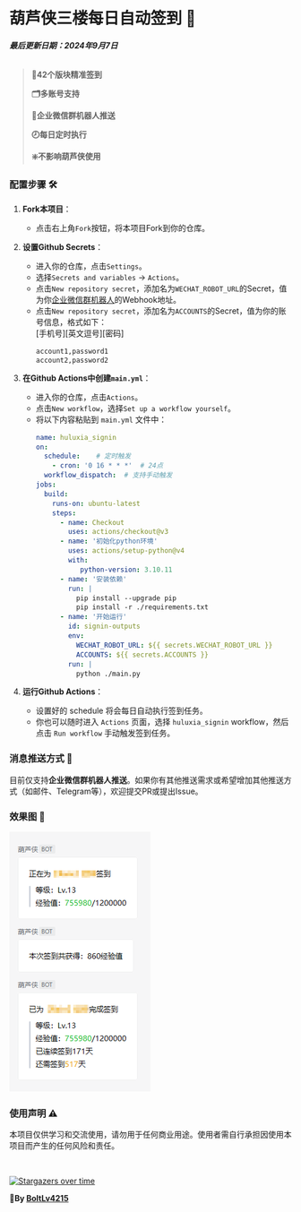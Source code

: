 # 葫芦侠三楼每日自动签到 🚀

###### **最后更新日期：2024年9月7日**

> **💯42个版块精准签到**
> 
> **🗂️多账号支持**
> 
> **📝企业微信群机器人推送**
> 
> **🕗每日定时执行**
> 
> **❇️不影响葫芦侠使用**

### 配置步骤 🛠️

1. **Fork本项目**：
   - 点击右上角`Fork`按钮，将本项目Fork到你的仓库。

2. **设置Github Secrets**：
   - 进入你的仓库，点击`Settings`。
   - 选择`Secrets and variables` -> `Actions`。
   - 点击`New repository secret`，添加名为`WECHAT_ROBOT_URL`的Secret，值为你[企业微信群机器人](https://open.work.weixin.qq.com/help2/pc/14931?person_id=1)的Webhook地址。
   - 点击`New repository secret`，添加名为`ACCOUNTS`的Secret，值为你的账号信息，格式如下：<br/>
   [手机号][英文逗号][密码]
     ```
     account1,password1
     account2,password2
     ```

3. **在Github Actions中创建```main.yml```**：
   - 进入你的仓库，点击`Actions`。
   - 点击`New workflow`，选择`Set up a workflow yourself`。
   - 将以下内容粘贴到 `main.yml` 文件中：
     ```yaml
     name: huluxia_signin
     on:
       schedule:    # 定时触发
         - cron: '0 16 * * *'  # 24点
       workflow_dispatch:  # 支持手动触发
     jobs:
       build:
         runs-on: ubuntu-latest
         steps:
           - name: Checkout
             uses: actions/checkout@v3
           - name: '初始化python环境'
             uses: actions/setup-python@v4
             with:
                python-version: 3.10.11
           - name: '安装依赖'
             run: |
               pip install --upgrade pip
               pip install -r ./requirements.txt
           - name: '开始运行'
             id: signin-outputs
             env:
               WECHAT_ROBOT_URL: ${{ secrets.WECHAT_ROBOT_URL }}
               ACCOUNTS: ${{ secrets.ACCOUNTS }}
             run: |
               python ./main.py
     ```

4. **运行Github Actions**：
   - 设置好的 schedule 将会每日自动执行签到任务。
   - 你也可以随时进入 `Actions` 页面，选择 `huluxia_signin` workflow，然后点击 `Run workflow` 手动触发签到任务。

### 消息推送方式 📢

目前仅支持**企业微信群机器人推送**。如果你有其他推送需求或希望增加其他推送方式（如邮件、Telegram等），欢迎提交PR或提出Issue。

### 效果图 📸

![企业微信群机器人自动推送效果图](src/screenshot.png)

### 使用声明 ⚠️

本项目仅供学习和交流使用，请勿用于任何商业用途。使用者需自行承担因使用本项目而产生的任何风险和责任。

<br/>

[![Stargazers over time](https://starchart.cc/BoltLv4215/huluxia_thirdfloor_signin.svg?variant=adaptive)](https://starchart.cc/BoltLv4215/huluxia_thirdfloor_signin)

**🚩By [BoltLv4215](https://github.com/BoltLv4215 "点个Star和Follow吧！")**<br/>

